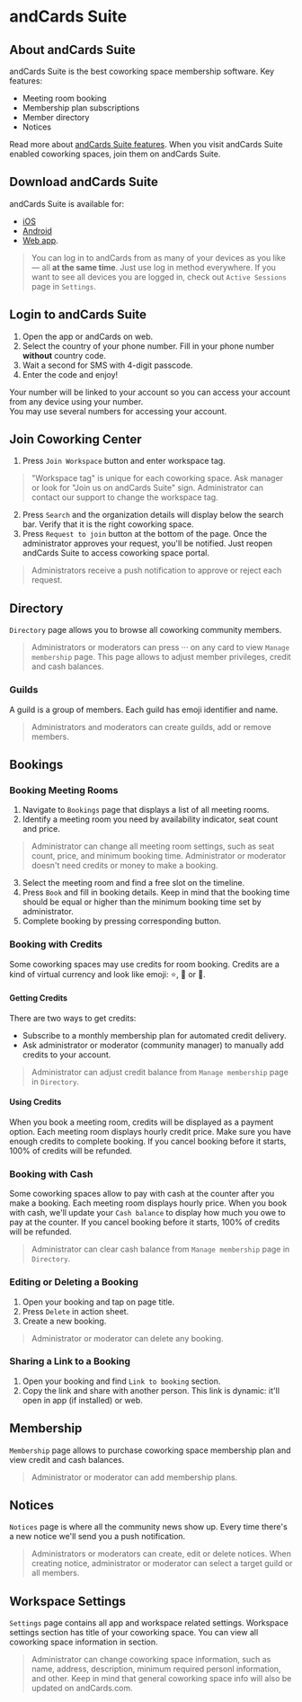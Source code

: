 # andCards Suite

## About andCards Suite

andCards Suite is the best coworking space membership software. Key features: 

* Meeting room booking
* Membership plan subscriptions
* Member directory
* Notices

Read more about [andCards Suite features](https://andcards.com/features). When you visit andCards Suite enabled coworking spaces, join them on andCards Suite.

## Download andCards Suite

andCards Suite is available for: 

* [iOS](https://itunes.apple.com/us/app/cards-contacts/id1291226540?ls=1&mt=8)
* [Android](https://play.google.com/store/apps/details?id=com.cardscorp.contacts)
* [Web app](https://andcards.com/suite).

> You can log in to andCards from as many of your devices as you like — all **at the same time**. Just use log in method everywhere. 
> If you want to see all devices you are logged in, check out `Active Sessions` page in `Settings`.

## Login to andCards Suite

1. Open the app or andCards on web.
2. Select the country of your phone number. Fill in your phone number **without** country code.
3. Wait a second for SMS with 4-digit passcode.
4. Enter the code and enjoy!

Your number will be linked to your account so you can access your account from any device using your number.  
You may use several numbers for accessing your account.

## Join Coworking Center

1. Press `Join Workspace` button and enter workspace tag. 

> "Workspace tag" is unique for each coworking space. Ask manager or look for "Join us on andCards Suite" sign.
> Administrator can contact our support to change the workspace tag.

2. Press `Search` and the organization details will display below the search bar. Verify that it is the right coworking space.
3. Press `Request to join` button at the bottom of the page. Once the administrator approves your request, you'll be notified. Just reopen andCards Suite to access coworking space portal.

> Administrators receive a push notification to approve or reject each request.

## Directory

`Directory` page allows you to browse all coworking community members.

> Administrators or moderators can press ··· on any card to view `Manage membership` page. This page allows to adjust member privileges, credit and cash balances.

### Guilds

A guild is a group of members. Each guild has emoji identifier and name. 

> Administrators and moderators can create guilds, add or remove members.

## Bookings

### Booking Meeting Rooms

1. Navigate to `Bookings` page that displays a list of all meeting rooms. 
2. Identify a meeting room you need by availability indicator, seat count and price.

> Administrator can change all meeting room settings, such as seat count, price, and minimum booking time.
> Administrator or moderator doesn't need credits or money to make a booking.

3. Select the meeting room and find a free slot on the timeline. 
4. Press `Book` and fill in booking details. Keep in mind that the booking time should be equal or higher than the minimum booking time set by administrator.
5. Complete booking by pressing corresponding button.

### Booking with Credits

Some coworking spaces may use credits for room booking. Credits are a kind of virtual currency and look like emoji: ⭐️, 💎 or 🍑.

#### Getting Credits

There are two ways to get credits:

* Subscribe to a monthly membership plan for automated credit delivery.
* Ask administrator or moderator (community manager) to manually add credits to your account.

> Administrator can adjust credit balance from `Manage membership` page in `Directory`.

#### Using Credits

When you book a meeting room, credits will be displayed as a payment option. Each meeting room displays hourly credit price. Make sure you have enough credits to complete booking. If you cancel booking before it starts, 100% of credits will be refunded.

### Booking with Cash

Some coworking spaces allow to pay with cash at the counter after you make a booking. Each meeting room displays hourly price. When you book with cash, we'll update your `Cash balance` to display how much you owe to pay at the counter. If you cancel booking before it starts, 100% of credits will be refunded.

> Administrator can clear cash balance from `Manage membership` page in `Directory`.

### Editing or Deleting a Booking

1. Open your booking and tap on page title.
2. Press `Delete` in action sheet.
3. Create a new booking.

> Administrator or moderator can delete any booking.

### Sharing a Link to a Booking

1. Open your booking and find `Link to booking` section.
2. Copy the link and share with another person. This link is dynamic: it'll open in app (if installed) or web.

## Membership

`Membership` page allows to purchase coworking space membership plan and view credit and cash balances.

> Administrator or moderator can add membership plans. 

## Notices

`Notices` page is where all the community news show up. Every time there's a new notice we'll send you a push notification.

> Administrators or moderators can create, edit or delete notices. When creating notice, administrator or moderator can select a target guild or all members.

## Workspace Settings

`Settings` page contains all app and workspace related settings. Workspace settings section has title of your coworking space. You can view all coworking space information in section.

> Administrator can change coworking space information, such as name, address, description, minimum required personl information, and other. Keep in mind that general coworking space info will also be updated on andCards.com.
